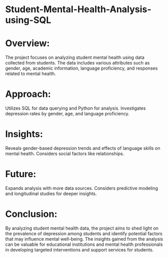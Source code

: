 # Student-Mental-Health-Analysis-using-SQL
# Overview:
The project focuses on analyzing student mental health using data collected from students. The data includes various attributes such as gender, age, academic information, language proficiency, and responses related to mental health.

# Approach:
Utilizes SQL for data querying and Python for analysis. Investigates depression rates by gender, age, and language proficiency.

# Insights:
Reveals gender-based depression trends and effects of language skills on mental health. Considers social factors like relationships.

# Future:
Expands analysis with more data sources. Considers predictive modeling and longitudinal studies for deeper insights.

# Conclusion:
By analyzing student mental health data, the project aims to shed light on the prevalence of depression among students and identify potential factors that may influence mental well-being. The insights gained from the analysis can be valuable for educational institutions and mental health professionals in developing targeted interventions and support services for students.






